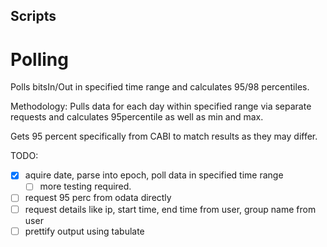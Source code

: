 ## Scripts
# Polling
Polls bitsIn/Out in specified time range and calculates 95/98 percentiles.

Methodology:
Pulls data for each day within specified range via separate requests and calculates 95percentile as well as min and max.

Gets 95 percent specifically from CABI to match results as they may differ.

TODO: 
- [x] aquire date, parse into epoch, poll data in specified time range
	- [ ] more testing required.
- [ ] request 95 perc from odata directly
- [ ] request details like ip, start time, end time from user, group name from user
- [ ] prettify output using tabulate